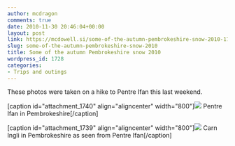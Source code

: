 ```yaml
---
author: mcdragon
comments: true
date: 2010-11-30 20:46:04+00:00
layout: post
link: https://mcdowell.si/some-of-the-autumn-pembrokeshire-snow-2010-1728.html
slug: some-of-the-autumn-pembrokeshire-snow-2010
title: Some of the autumn Pembrokeshire snow 2010
wordpress_id: 1728
categories:
- Trips and outings
---
```


These photos were taken on a hike to Pentre Ifan this last weekend.

[caption id="attachment_1740" align="aligncenter" width="800"][![](https://img.mcdowell.si/2010/11/IMG_1032-1.jpg)](https://img.mcdowell.si/2010/11/IMG_1032.jpg) Pentre Ifan in Pembrokeshire[/caption]

[caption id="attachment_1739" align="aligncenter" width="800"][![](https://img.mcdowell.si/2010/11/IMG_1037-1.jpg)](https://img.mcdowell.si/2010/11/IMG_1037.jpg) Carn Ingli in Pembrokeshire as seen from Pentre Ifan[/caption]
